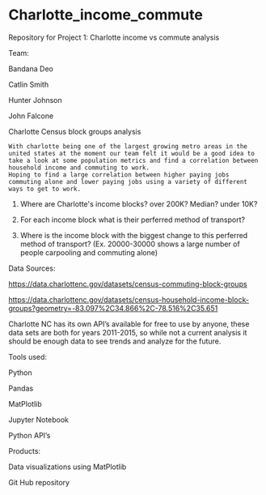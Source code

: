 # Charlotte_income_commute
Repository for Project 1: Charlotte income vs commute analysis

Team: 

Bandana Deo

Catlin Smith

Hunter Johnson

John Falcone

Charlotte Census block groups analysis

	With charlotte being one of the largest growing metro areas in the united states at the moment our team felt it would be a good idea to take a look at some population metrics and find a correlation between household income and commuting to work. 
	Hoping to find a large correlation between higher paying jobs commuting alone and lower paying jobs using a variety of different ways to get to work.
	
1. Where are Charlotte's income blocks? over 200K? Median? under 10K?

2. For each income block what is their perferred method of transport?

3. Where is the income block with the biggest change to this perferred method of transport? (Ex. 20000-30000 shows a large number of people carpooling and commuting alone)


Data Sources:

https://data.charlottenc.gov/datasets/census-commuting-block-groups

https://data.charlottenc.gov/datasets/census-household-income-block-groups?geometry=-83.097%2C34.866%2C-78.516%2C35.651

Charlotte NC has its own API’s available for free to use by anyone, these data sets are both for years 2011-2015, so while not a current analysis it should be enough data to see trends and analyze for the future.


Tools used:

Python

Pandas

MatPlotlib

Jupyter Notebook

Python API’s


Products:

Data visualizations using MatPlotlib

Git Hub repository

